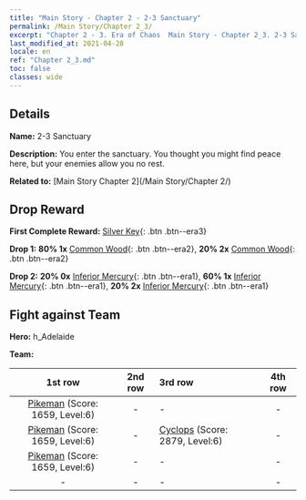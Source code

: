 ```yaml
---
title: "Main Story - Chapter 2 - 2-3 Sanctuary"
permalink: /Main Story/Chapter 2_3/
excerpt: "Chapter 2 - 3. Era of Chaos  Main Story - Chapter 2_3. 2-3 Sanctuary"
last_modified_at: 2021-04-28
locale: en
ref: "Chapter 2_3.md"
toc: false
classes: wide
---
```


## Details

 **Name:** 2-3 Sanctuary

 **Description:** You enter the sanctuary. You thought you might find peace here, but your enemies allow you no rest.

 **Related to:** [Main Story Chapter 2](/Main Story/Chapter 2/)

## Drop Reward

 **First Complete Reward:** [Silver Key](/Items/con_693/){: .btn .btn--era3}

 **Drop 1:** **80% 1x** [Common Wood](/Items/mat_7/){: .btn .btn--era2}, **20% 2x** [Common Wood](/Items/mat_7/){: .btn .btn--era2}

 **Drop 2:** **20% 0x** [Inferior Mercury](/Items/mat_2/){: .btn .btn--era1}, **60% 1x** [Inferior Mercury](/Items/mat_2/){: .btn .btn--era1}, **20% 2x** [Inferior Mercury](/Items/mat_2/){: .btn .btn--era1}


## Fight against Team
 **Hero:** h_Adelaide

 **Team:**


  | 1st row | 2nd row | 3rd row | 4th row |
  |:----:|:----:|:----|:----:|
  | [Pikeman](/units/Pikeman/) (Score: 1659, Level:6)  | - | - | - |
  | [Pikeman](/units/Pikeman/) (Score: 1659, Level:6)  | - | [Cyclops](/units/Cyclops/) (Score: 2879, Level:6)  | - |
  | [Pikeman](/units/Pikeman/) (Score: 1659, Level:6)  | - | - | - |
  | - | - | - | - |



